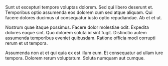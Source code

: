 Sunt ut excepturi tempore voluptas dolorem. Sed qui libero deserunt et. Temporibus optio assumenda eos dolorem cum sed atque aliquam. Qui facere dolores ducimus ut consequatur iusto optio repudiandae. Ab et et ut.
 Nostrum quae itaque possimus. Facere dolor molestiae odit. Expedita dolores eaque sint. Quo dolorem soluta id sint fugit. Distinctio autem assumenda temporibus eveniet quibusdam. Ratione officia modi corrupti rerum et ut tempora.
 Assumenda non at et qui quia ex est illum eum. Et consequatur ad ullam iure tempora. Dolorem rerum voluptatum. Soluta numquam aut cumque.